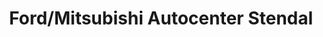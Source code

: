 ---
title: "Ford/Mitsubishi Autocenter Stendal"
url: /stendal/ford-mitsubishi-autocenter-stendal/
shop: Autohaus
---